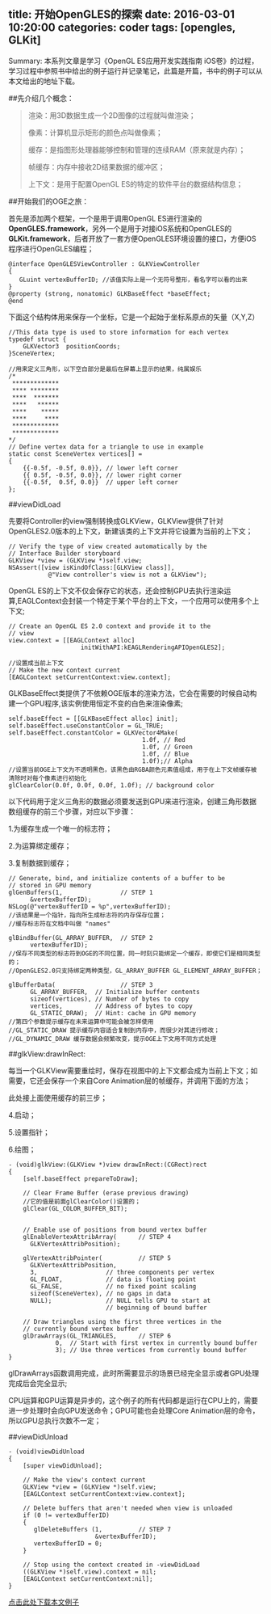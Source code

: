 title: 开始OpenGLES的探索
date: 2016-03-01 10:20:00
categories: coder
tags: [opengles, GLKit]
-----------


Summary: 本系列文章是学习《OpenGL ES应用开发实践指南 iOS卷》的过程，学习过程中参照书中给出的例子运行并记录笔记，此篇是开篇，书中的例子可以从本文给出的地址下载。

##先介绍几个概念：

>渲染：用3D数据生成一个2D图像的过程就叫做渲染；
>
>像素：计算机显示矩形的颜色点叫做像素；
>
>缓存：是指图形处理器能够控制和管理的连续RAM（原来就是内存）；
>
>帧缓存：内存中接收2D结果数据的缓冲区；
>
>上下文：是用于配置OpenGL ES的特定的软件平台的数据结构信息；

##开始我们的OGE之旅：

首先是添加两个框架，一个是用于调用OpenGL ES进行渲染的**OpenGLES.framework**，另外一个是用于对接iOS系统和OpenGLES的**GLKit.framework**，后者开放了一套方便OpenGLES环境设置的接口，方便iOS程序进行OpenGLES编程；

```
@interface OpenGLESViewController : GLKViewController
{
   GLuint vertexBufferID; //该值实际上是一个无符号整形，看名字可以看的出来
}
@property (strong, nonatomic) GLKBaseEffect *baseEffect;
@end
```
下面这个结构体用来保存一个坐标，它是一个起始于坐标系原点的矢量（X,Y,Z）


```
//This data type is used to store information for each vertex
typedef struct {
    GLKVector3  positionCoords;
}SceneVertex;
```

```
//用来定义三角形，以下空白部分是最后在屏幕上显示的结果，纯属娱乐
/*
 *************
 **** ********
 ****  *******
 ****   ******
 ****    *****
 ****     ****
 *************
 *************
*/
// Define vertex data for a triangle to use in example
static const SceneVertex vertices[] =
{
    {{-0.5f, -0.5f, 0.0}}, // lower left corner
    {{ 0.5f, -0.5f, 0.0}}, // lower right corner
    {{-0.5f,  0.5f, 0.0}}  // upper left corner
};

```

##viewDidLoad

先要将Controller的view强制转换成GLKView，GLKView提供了针对OpenGLES2.0版本的上下文，新建该类的上下文并将它设置为当前的上下文；

```
// Verify the type of view created automatically by the
// Interface Builder storyboard
GLKView *view = (GLKView *)self.view;
NSAssert([view isKindOfClass:[GLKView class]],
   		   @"View controller's view is not a GLKView");
```

OpenGL ES的上下文不仅会保存它的状态，还会控制GPU去执行渲染运算,EAGLContext会封装一个特定于某个平台的上下文，一个应用可以使用多个上下文;

```
// Create an OpenGL ES 2.0 context and provide it to the
// view
view.context = [[EAGLContext alloc]
					initWithAPI:kEAGLRenderingAPIOpenGLES2];

//设置成当前上下文
// Make the new context current
[EAGLContext setCurrentContext:view.context];
```

GLKBaseEffect类提供了不依赖OGE版本的渲染方法，它会在需要的时候自动构建一个GPU程序,该实例使用恒定不变的白色来渲染像素;

```
self.baseEffect = [[GLKBaseEffect alloc] init];
self.baseEffect.useConstantColor = GL_TRUE;
self.baseEffect.constantColor = GLKVector4Make(
								     1.0f, // Red
								     1.0f, // Green
								     1.0f, // Blue
								     1.0f);// Alpha
//设置当前OGE上下文为不透明黑色，该黑色由RGBA颜色元素值组成，用于在上下文帧缓存被清除时对每个像素进行初始化
glClearColor(0.0f, 0.0f, 0.0f, 1.0f); // background color
```

以下代码用于定义三角形的数据必须要发送到GPU来进行渲染，创建三角形数据数组缓存的前三个步骤，对应以下步骤：


1.为缓存生成一个唯一的标志符；


2.为运算绑定缓存；


3.复制数据到缓存；

```
// Generate, bind, and initialize contents of a buffer to be
// stored in GPU memory
glGenBuffers(1,                // STEP 1
      &vertexBufferID);
NSLog(@"vertexBufferID = %p",vertexBufferID);
//该结果是一个指针，指向所生成标志符的内存保存位置；
//缓存标志符在文档中叫做 "names"

glBindBuffer(GL_ARRAY_BUFFER,  // STEP 2
      vertexBufferID);
//保存不同类型的标志符到OGE的不同位置，同一时刻只能绑定一个缓存，即使它们是相同类型的；
//OpenGLES2.0只支持绑定两种类型，GL_ARRAY_BUFFER GL_ELEMENT_ARRAY_BUFFER；

glBufferData(                  // STEP 3
      GL_ARRAY_BUFFER,  // Initialize buffer contents
      sizeof(vertices), // Number of bytes to copy
      vertices,         // Address of bytes to copy
      GL_STATIC_DRAW);  // Hint: cache in GPU memory
//第四个参数提示缓存在未来运算中可能会被怎样使用
//GL_STATIC_DRAW 提示缓存内容适合复制到内存中，而很少对其进行修改；
//GL_DYNAMIC_DRAW 缓存数据会频繁改变，提示OGE上下文用不同方式处理
```
##glkView:drawInRect:

每当一个GLKView需要重绘时，保存在视图中的上下文都会成为当前上下文；如需要，它还会保存一个来自Core Animation层的帧缓存，并调用下面的方法；

此处接上面使用缓存的前三步；

4.启动；

5.设置指针；

6.绘图；

```
- (void)glkView:(GLKView *)view drawInRect:(CGRect)rect
{
    [self.baseEffect prepareToDraw];

    // Clear Frame Buffer (erase previous drawing)
    //它的值是前面glClearColor()设置的；
    glClear(GL_COLOR_BUFFER_BIT);
    

    // Enable use of positions from bound vertex buffer
    glEnableVertexAttribArray(      // STEP 4
      GLKVertexAttribPosition);

    glVertexAttribPointer(          // STEP 5
      GLKVertexAttribPosition,
      3,                   // three components per vertex
      GL_FLOAT,            // data is floating point
      GL_FALSE,            // no fixed point scaling
      sizeof(SceneVertex), // no gaps in data
      NULL);               // NULL tells GPU to start at
                           // beginning of bound buffer

    // Draw triangles using the first three vertices in the
    // currently bound vertex buffer
    glDrawArrays(GL_TRIANGLES,      // STEP 6
     		 0,  // Start with first vertex in currently bound buffer
     		 3); // Use three vertices from currently bound buffer
}
```

glDrawArrays函数调用完成，此时所需要显示的场景已经完全显示或者GPU处理完成后会完全显示;

CPU运算和GPU运算是异步的，这个例子的所有代码都是运行在CPU上的，需要进一步处理时会向GPU发送命令；GPU可能也会处理Core Animation层的命令，所以GPU总执行次数不一定；

##viewDidUnload
    
```
- (void)viewDidUnload
{
    [super viewDidUnload];

    // Make the view's context current
    GLKView *view = (GLKView *)self.view;
    [EAGLContext setCurrentContext:view.context];

    // Delete buffers that aren't needed when view is unloaded
    if (0 != vertexBufferID)
    {
       glDeleteBuffers (1,          // STEP 7
                        &vertexBufferID);
       vertexBufferID = 0;
    }

    // Stop using the context created in -viewDidLoad
    ((GLKView *)self.view).context = nil;
    [EAGLContext setCurrentContext:nil];
}

```
[点击此处下载本文例子](https://github.com/usiege/OpenGLES/tree/master/OpenGLES_Ch2/OpenGLES_Ch_2_1)


